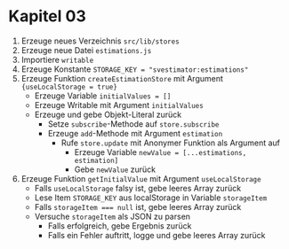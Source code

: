 # Kapitel 03

1. Erzeuge neues Verzeichnis `src/lib/stores`
2. Erzeuge neue Datei `estimations.js`
3. Importiere `writable`
4. Erzeuge Konstante `STORAGE_KEY = "svestimator:estimations"`
5. Erzeuge Funktion `createEstimationStore` mit Argument `{useLocalStorage = true}`
   - Erzeuge Variable `initialValues = []`
   - Erzeuge Writable mit Argument `initialValues`
   - Erzeuge und gebe Objekt-Literal zurück
     - Setze `subscribe`-Methode auf `store.subscribe`
     - Erzeuge `add`-Methode mit Argument `estimation`
       - Rufe `store.update` mit Anonymer Funktion als Argument auf 
         - Erzeuge Variable `newValue = [...estimations, estimation]`
         - Gebe `newValue` zurück
6. Erzeuge Funktion `getInitialValue` mit Argument `useLocalStorage`
    - Falls `useLocalStorage` falsy ist, gebe leeres Array zurück
    - Lese Item `STORAGE_KEY` aus localStorage in Variable `storageItem`
    - Falls `storageItem === null` ist, gebe leeres Array zurück
    - Versuche `storageItem` als JSON zu parsen
      - Falls erfolgreich, gebe Ergebnis zurück
      - Falls ein Fehler auftritt, logge und gebe leeres Array zurück
